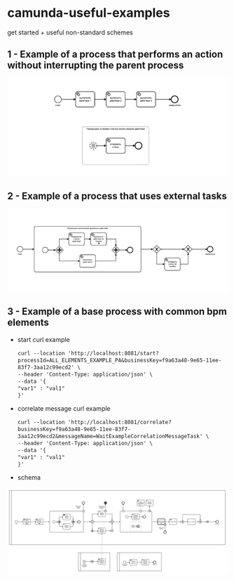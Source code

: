 # camunda-useful-examples
get started + useful non-standard schemes

## 1 - Example of a process that performs an action without interrupting the parent process

![plot](./readme_images/event-sub-process-example.png)


## 2 - Example of a process that uses external tasks

![plot](./readme_images/external-task-example.png)


## 3 - Example of a base process with common bpm elements

- start curl example


      curl --location 'http://localhost:8081/start?processId=ALL_ELEMENTS_EXAMPLE_PA&businessKey=f9a63a48-9e65-11ee-83f7-3aa12c99ecd2' \
      --header 'Content-Type: application/json' \
      --data '{
      "var1" : "val1"
      }'

- correlate message curl example


      curl --location 'http://localhost:8081/correlate?businessKey=f9a63a48-9e65-11ee-83f7-3aa12c99ecd2&messageName=WaitExampleCorrelationMessageTask' \
      --header 'Content-Type: application/json' \
      --data '{
      "var1" : "val1"
      }'

- schema

![plot](./readme_images/process-element-example.png)
